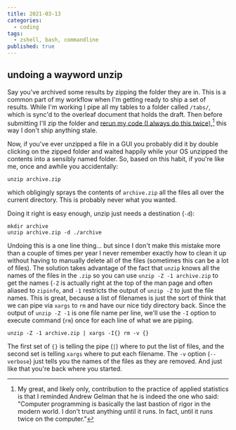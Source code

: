 ```yaml
---
title: 2021-03-13
categories:
  - coding
tags:
  - zshell, bash, commandline
published: true 
---
```


## undoing a wayword unzip

Say you've archived some results by zipping the folder they are in. This is a
common part of my workflow when I'm getting ready to ship a set of results.
While I'm working I pipe all my tables to a folder called `/tabs/`, which is
sync'd to the overleaf document that holds the draft. Then before submitting
I'll zip the folder and [rerun my code (I always do this
twice)](https://statmodeling.stat.columbia.edu/2022/11/28/who-said-i-dont-trust-anything-until-it-runs-in-fact-i-dont-trust-anything-until-it-runs-twice/),[^ahm]
this way I don't ship anything stale. 

Now, if you've ever unzipped a file in a GUI you probably did it by double
clicking on the zipped folder and waited happily while your OS unzipped the
contents into a sensibly named folder. So, based on this habit, if you're like
me, once and awhile you accidentally:

```zshell
unzip archive.zip
```

which obligingly sprays the contents of `archive.zip` all the files all over
the current directory. This is probably never what you wanted.

Doing it right is easy enough, unzip just needs a destination (`-d`):

```zshell
mkdir archive 
unzip archive.zip -d ./archive
```

Undoing this is a one line thing... but since I don't make this mistake more
than a couple of times per year I never remember exactly how to clean it up
without having to manually delete all of the files (sometimes this can be a lot
of files). The solution takes advantage of the fact that `unzip` knows all the
names of the files in the `.zip` so you can use `unzip -Z -1 archive.zip` to
get the names (`-Z` is actually right at the top of the man page and often
aliased to `zipinfo`, and `-1` restricts the output of `unzip -Z` to just the
file names. This is great, because a list of filenames is just the sort of
think that we can pipe via `xargs` to `rm` and have our nice tidy directory
back. Since the output of `unzip -Z -1` is one file name per line, we'll use
the `-I` option to execute command (`rm`) once for each line of what we are
piping. 

```zshell
unzip -Z -1 archive.zip | xargs -I{} rm -v {}
```

The first set of `{}` is telling the pipe (`|`) where to put the list of files,
and the second set is telling `xargs` where to put each filename. The `-v`
option (`--verbose`) just tells you the names of the files as they are removed.
And just like that you're back where you started.

[^ahm]: My great, and likely only, contribution to the practice of applied
    statistics is that I reminded Andrew Gelman that he is indeed the one who
said: "Computer programming is basically the last bastion of rigor in the
modern world. I don't trust anything until it runs. In fact, until it runs
twice on the computer."
